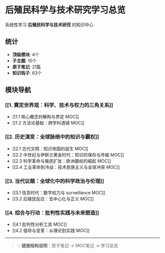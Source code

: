 # 后殖民科学与技术研究学习总览

系统性学习 **后殖民科学与技术研究** 的知识中心

## 统计

- **顶级模块**: 4个
- **子主题**: 10个
- **原子笔记**: 21篇
- **知识钩子**: 63个

## 模块导航

### [[1. 奠定世界观：科学、技术与权力的三角关系]]

- [[1.1 核心概念的解构与界定 MOC]]
- [[1.2 方法论基础：跨学科透镜 MOC]]

### [[2. 历史演变：全球脉络中的知识与霸权]]

- [[2.1 古代文明：知识帝国的诞生 MOC]]
- [[2.2 中世纪与伊斯兰黄金时代：知识的保存与传输 MOC]]
- [[2.3 科学革命与殖民扩张：欧洲霸权的崛起 MOC]]
- [[2.4 工业革命到冷战：技术民族主义与全球冲突 MOC]]

### [[3. 当代议题：全球化中的科学政治与伦理]]

- [[3.1 信息时代：数字权力与 surveillance MOC]]
- [[3.2 后殖民反应：去中心化与正义 MOC]]

### [[4. 综合与行动：批判性实践与未来塑造]]

- [[4.1 批判性分析工具 MOC]]
- [[4.2 倡导与变革：从理论到实践 MOC]]

---

> 💡 **链接结构说明**：原子笔记 → MOC笔记 → 学习总览

